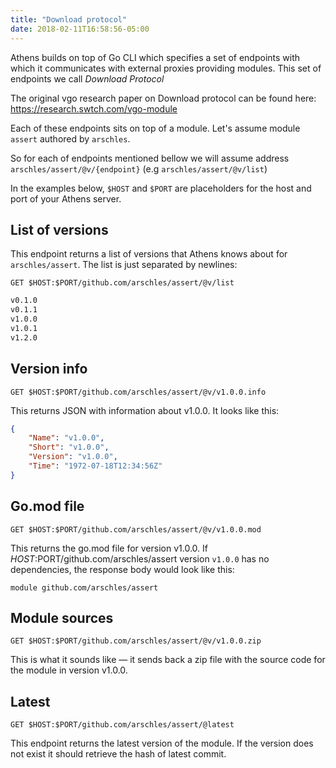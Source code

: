 ```yaml
---
title: "Download protocol"
date: 2018-02-11T16:58:56-05:00
---
```


Athens builds on top of Go CLI which specifies a set of endpoints with which it communicates with external proxies providing modules. This set of endpoints we call _Download Protocol_

The original vgo research paper on Download protocol can be found here: https://research.swtch.com/vgo-module

Each of these endpoints sits on top of a module. Let's assume module `assert` authored by `arschles`.

So for each of endpoints mentioned bellow we will assume address `arschles/assert/@v/{endpoint}` (e.g `arschles/assert/@v/list`)

In the examples below, `$HOST` and `$PORT` are placeholders for the host and port of your Athens server.

## List of versions

This endpoint returns a list of versions that Athens knows about for `arschles/assert`. The list is just separated by newlines:

```HTTP
GET $HOST:$PORT/github.com/arschles/assert/@v/list
```

```HTML
v0.1.0
v0.1.1
v1.0.0
v1.0.1
v1.2.0
```

## Version info


```HTTP
GET $HOST:$PORT/github.com/arschles/assert/@v/v1.0.0.info
```

This returns JSON with information about v1.0.0. It looks like this:

```json
{
    "Name": "v1.0.0",
    "Short": "v1.0.0",
    "Version": "v1.0.0",
    "Time": "1972-07-18T12:34:56Z"
}
```

## Go.mod file

```HTTP
GET $HOST:$PORT/github.com/arschles/assert/@v/v1.0.0.mod
```

This returns the go.mod file for version v1.0.0. If $HOST:$PORT/github.com/arschles/assert version `v1.0.0` has no dependencies, the response body would look like this:

```
module github.com/arschles/assert
```

## Module sources

```HTTP
GET $HOST:$PORT/github.com/arschles/assert/@v/v1.0.0.zip
```

This is what it sounds like — it sends back a zip file with the source code for the module in version v1.0.0.

## Latest

```HTTP
GET $HOST:$PORT/github.com/arschles/assert/@latest
```

This endpoint returns the latest version of the module.
If the version does not exist it should retrieve the hash of latest commit.
